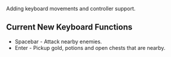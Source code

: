 Adding keyboard movements and controller support.

## Current New Keyboard Functions
- Spacebar - Attack nearby enemies.
- Enter - Pickup gold, potions and open chests that are nearby.
